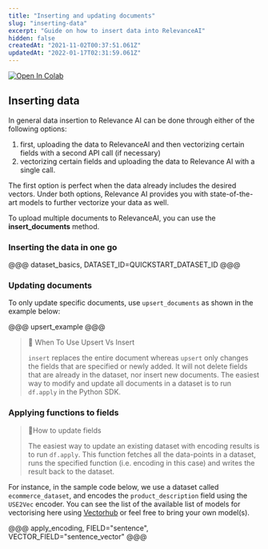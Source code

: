 ```yaml
---
title: "Inserting and updating documents"
slug: "inserting-data"
excerpt: "Guide on how to insert data into RelevanceAI"
hidden: false
createdAt: "2021-11-02T00:37:51.061Z"
updatedAt: "2022-01-17T02:31:59.061Z"
---
```


[![Open In Colab](https://colab.research.google.com/assets/colab-badge.svg)](https://colab.research.google.com/github/RelevanceAI/RelevanceAI-readme-docs/blob/v1.0.6/docs/GENERAL_FEATURES/creating-a-dataset/_notebooks/creating-a-dataset.ipynb)

## Inserting data
In general data insertion to Relevance AI can be done through either of the following options:

1. first, uploading the data to RelevanceAI and then vectorizing certain fields with a second API call (if necessary)
2. vectorizing certain fields and uploading the data to Relevance AI with a single call.

The first option is perfect when the data already includes the desired vectors. Under both options, Relevance AI provides you with state-of-the-art models to further vectorize your data as well.

To upload multiple documents to RelevanceAI, you can use the **insert_documents** method.

### Inserting the data in one go


@@@ dataset_basics, DATASET_ID=QUICKSTART_DATASET_ID @@@

### Updating documents

To only update specific documents, use `upsert_documents` as shown in the example below:

@@@ upsert_example @@@

> 🚧 When To Use Upsert Vs Insert
>
> `insert` replaces the entire document whereas `upsert` only changes the fields that are specified or newly added. It will not delete fields that are already in the dataset, nor insert new documents.
The easiest way to modify and update all documents in a dataset is to run `df.apply` in the Python SDK.




### Applying functions to fields

> 📘How to update fields
>
> The easiest way to update an existing dataset with encoding results is to run `df.apply`. This function fetches all the data-points in a dataset, runs the specified function (i.e. encoding in this case) and writes the result back to the dataset.
>

For instance, in the sample code below, we use a dataset called `ecommerce_dataset`, and encodes the `product_description` field using the `USE2Vec` encoder.
You can see the list of the available list of models for vectorising here using [Vectorhub](https://github.com/RelevanceAI/vectorhub) or feel free to bring your own model(s).


@@@ apply_encoding, FIELD="sentence", VECTOR_FIELD="sentence_vector"  @@@



